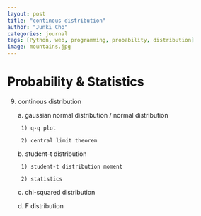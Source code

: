 ```yaml
---
layout: post
title: "continous distribution"
author: "Junki Cho"
categories: journal
tags: [Python, web, programming, probability, distribution]
image: mountains.jpg
---
```

# Probability & Statistics

9. continous distribution

    a. gaussian normal distribution / normal distribution

        1) q-q plot

        2) central limit theorem

    b. student-t distribution

        1) student-t distribution moment

        2) statistics

    c. chi-squared distribution

    d. F distribution
